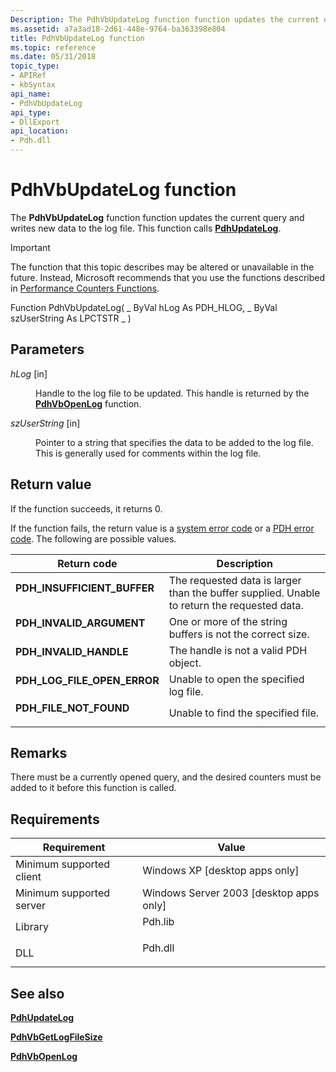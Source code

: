 ```yaml
---
Description: The PdhVbUpdateLog function function updates the current query and writes new data to the log file. This function calls PdhUpdateLog.
ms.assetid: a7a3ad18-2d61-448e-9764-ba363398e804
title: PdhVbUpdateLog function
ms.topic: reference
ms.date: 05/31/2018
topic_type: 
- APIRef
- kbSyntax
api_name: 
- PdhVbUpdateLog
api_type: 
- DllExport
api_location: 
- Pdh.dll
---
```


# PdhVbUpdateLog function

The **PdhVbUpdateLog** function function updates the current query and writes new data to the log file. This function calls [**PdhUpdateLog**](/windows/desktop/api/Pdh/nf-pdh-pdhupdateloga).

> [!IMPORTANT]
> The function that this topic describes may be altered or unavailable in the future. Instead, Microsoft recommends that you use the functions described in [Performance Counters Functions](performance-counters-functions.md).

Function PdhVbUpdateLog( \_ ByVal hLog As PDH\_HLOG, \_ ByVal szUserString As LPCTSTR \_ )

## Parameters

<dl> <dt>

*hLog* \[in\]
</dt> <dd>

Handle to the log file to be updated. This handle is returned by the [**PdhVbOpenLog**](pdhvbopenlog.md) function.

</dd> <dt>

*szUserString* \[in\]
</dt> <dd>

Pointer to a string that specifies the data to be added to the log file. This is generally used for comments within the log file.

</dd> </dl>

## Return value

If the function succeeds, it returns 0.

If the function fails, the return value is a [system error code](/windows/desktop/Debug/system-error-codes) or a [PDH error code](pdh-error-codes.md). The following are possible values.



| Return code                                                                                                | Description                                                                                            |
|------------------------------------------------------------------------------------------------------------|--------------------------------------------------------------------------------------------------------|
| <dl> <dt>**PDH\_INSUFFICIENT\_BUFFER**</dt> </dl>   | The requested data is larger than the buffer supplied. Unable to return the requested data.<br/> |
| <dl> <dt>**PDH\_INVALID\_ARGUMENT**</dt> </dl>      | One or more of the string buffers is not the correct size.<br/>                                  |
| <dl> <dt>**PDH\_INVALID\_HANDLE**</dt> </dl>        | The handle is not a valid PDH object.<br/>                                                       |
| <dl> <dt>**PDH\_LOG\_FILE\_OPEN\_ERROR**</dt> </dl> | Unable to open the specified log file.<br/>                                                      |
| <dl> <dt>**PDH\_FILE\_NOT\_FOUND**</dt> </dl>       | Unable to find the specified file.<br/>                                                          |



 

## Remarks

There must be a currently opened query, and the desired counters must be added to it before this function is called.

## Requirements



| Requirement | Value |
|-------------------------------------|------------------------------------------------------------------------------------|
| Minimum supported client<br/> | Windows XP \[desktop apps only\]<br/>                                        |
| Minimum supported server<br/> | Windows Server 2003 \[desktop apps only\]<br/>                               |
| Library<br/>                  | <dl> <dt>Pdh.lib</dt> </dl> |
| DLL<br/>                      | <dl> <dt>Pdh.dll</dt> </dl> |



## See also

<dl> <dt>

[**PdhUpdateLog**](/windows/desktop/api/Pdh/nf-pdh-pdhupdateloga)
</dt> <dt>

[**PdhVbGetLogFileSize**](pdhvbgetlogfilesize.md)
</dt> <dt>

[**PdhVbOpenLog**](pdhvbopenlog.md)
</dt> </dl>

 

